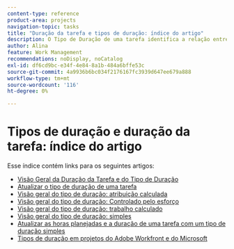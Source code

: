 ```yaml
---
content-type: reference
product-area: projects
navigation-topic: tasks
title: "Duração da tarefa e tipos de duração: índice do artigo"
description: O Tipo de Duração de uma tarefa identifica a relação entre o número de recursos atribuídos a uma tarefa, o esforço total e a Duração total da tarefa. Saiba mais sobre a duração e o tipo de duração da tarefa nos artigos a seguir.
author: Alina
feature: Work Management
recommendations: noDisplay, noCatalog
exl-id: df6cd9bc-e34f-4e84-8a1b-484a6bffe53c
source-git-commit: 4a9936b6bc034f2176167fc3939d647ee679a888
workflow-type: tm+mt
source-wordcount: '116'
ht-degree: 0%

---
```


# Tipos de duração e duração da tarefa: índice do artigo

<!-- Audited: 1/2024 -->

Esse índice contém links para os seguintes artigos:

* [Visão Geral da Duração da Tarefa e do Tipo de Duração](../../../manage-work/tasks/taskdurtn/task-duration-and-duration-type.md)
* [Atualizar o tipo de duração de uma tarefa](../../../manage-work/tasks/taskdurtn/update-duration-type-of-task.md)
* [Visão geral do tipo de duração: atribuição calculada](../../../manage-work/tasks/taskdurtn/calculated-assignment.md)
* [Visão geral do tipo de duração: Controlado pelo esforço](../../../manage-work/tasks/taskdurtn/effort-driven.md)
* [Visão geral do tipo de duração: trabalho calculado](../../../manage-work/tasks/taskdurtn/calculated-work.md)
* [Visão geral do tipo de duração: simples](../../../manage-work/tasks/taskdurtn/simple-duration-type.md)
* [Atualizar as horas planejadas e a duração de uma tarefa com um tipo de duração simples](../../../manage-work/tasks/taskdurtn/update-planned-hours-duration-for-simple-duration-task.md)
* [Tipos de duração em projetos do Adobe Workfront e do Microsoft](../../../manage-work/tasks/taskdurtn/workfront-ms-project-duration-types.md)


